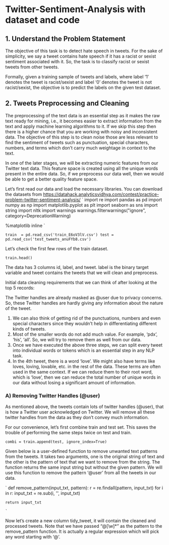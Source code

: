 # Twitter-Sentiment-Analysis with dataset and code

## 1. Understand the Problem Statement
The objective of this task is to detect hate speech in tweets. For the sake of simplicity, we say a tweet contains hate speech if it has a racist or sexist sentiment associated with it. So, the task is to classify racist or sexist tweets from other tweets.

Formally, given a training sample of tweets and labels, where label ‘1’ denotes the tweet is racist/sexist and label ‘0’ denotes the tweet is not racist/sexist, the objective is to predict the labels on the given test dataset.

## 2. Tweets Preprocessing and Cleaning
The preprocessing of the text data is an essential step as it makes the raw text ready for mining, i.e., it becomes easier to extract information from the text and apply machine learning algorithms to it. If we skip this step then there is a higher chance that you are working with noisy and inconsistent data. The objective of this step is to clean noise those are less relevant to find the sentiment of tweets such as punctuation, special characters, numbers, and terms which don’t carry much weightage in context to the text.

In one of the later stages, we will be extracting numeric features from our Twitter text data. This feature space is created using all the unique words present in the entire data. So, if we preprocess our data well, then we would be able to get a better quality feature space.

Let’s first read our data and load the necessary libraries. You can download the datasets from https://datahack.analyticsvidhya.com/contest/practice-problem-twitter-sentiment-analysis/
`
import re
import pandas as pd 
import numpy as np 
import matplotlib.pyplot as plt 
import seaborn as sns
import string
import nltk
import warnings 
warnings.filterwarnings("ignore", category=DeprecationWarning)

%matplotlib inline
`

`
train  = pd.read_csv('train_E6oV3lV.csv')
test = pd.read_csv('test_tweets_anuFYb8.csv')
`

Let’s check the first few rows of the train dataset.

`train.head()`

The data has 3 columns id, label, and tweet. label is the binary target variable and tweet contains the tweets that we will clean and preprocess.

Initial data cleaning requirements that we can think of after looking at the top 5 records:

The Twitter handles are already masked as @user due to privacy concerns. So, these Twitter handles are hardly giving any information about the nature of the tweet.
  1. We can also think of getting rid of the punctuations, numbers and even special characters since they wouldn’t help in differentiating different kinds of tweets.
  2. Most of the smaller words do not add much value. For example, ‘pdx’, ‘his’, ‘all’. So, we will try to remove them as well from our data.
  3. Once we have executed the above three steps, we can split every tweet into individual words or tokens which is an essential step in any NLP task.
  4. In the 4th tweet, there is a word ‘love’. We might also have terms like loves, loving, lovable, etc. in the rest of the data. These terms are often used in the same context. If we can reduce them to their root word, which is ‘love’, then we can reduce the total number of unique words in our data without losing a significant amount of information.

### A) Removing Twitter Handles (@user)
As mentioned above, the tweets contain lots of twitter handles (@user), that is how a Twitter user acknowledged on Twitter. We will remove all these twitter handles from the data as they don’t convey much information.

For our convenience, let’s first combine train and test set. This saves the trouble of performing the same steps twice on test and train.

`combi = train.append(test, ignore_index=True)`

Given below is a user-defined function to remove unwanted text patterns from the tweets. It takes two arguments, one is the original string of text and the other is the pattern of text that we want to remove from the string. The function returns the same input string but without the given pattern. We will use this function to remove the pattern ‘@user’ from all the tweets in our data.

`
def remove_pattern(input_txt, pattern):
    r = re.findall(pattern, input_txt)
    for i in r:
        input_txt = re.sub(i, '', input_txt)
        
    return input_txt
    
    `
    
Now let’s create a new column tidy_tweet, it will contain the cleaned and processed tweets. Note that we have passed “@[\w]*” as the pattern to the remove_pattern function. It is actually a regular expression which will pick any word starting with ‘@’.
